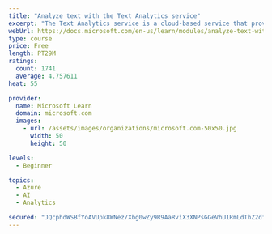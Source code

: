 ```yaml
---
title: "Analyze text with the Text Analytics service"
excerpt: "The Text Analytics service is a cloud-based service that provides advanced natural language processing over raw text for sentiment analysis, key phrase extraction, named entity recognition, and language detection."
webUrl: https://docs.microsoft.com/en-us/learn/modules/analyze-text-with-text-analytics-service/
type: course
price: Free
length: PT29M
ratings:
  count: 1741
  average: 4.757611
heat: 55

provider:
  name: Microsoft Learn
  domain: microsoft.com
  images:
    - url: /assets/images/organizations/microsoft.com-50x50.jpg
      width: 50
      height: 50

levels:
  - Beginner

topics:
  - Azure
  - AI
  - Analytics

secured: "JQcphdWSBfYoAVUpk8WNez/Xbg0wZy9R9AaRviX3XNPsGGeVhU1RmLdThZ2dfgkeA/HrvGNwoz+t8ZWEV0ywkCZYAX0aV9mFgnpUns1Wn2ElYCrANR4cqjiHkl8JQoK8CHxsnhE/Buo5m2wB7nejaVYfZByZsLZ67O4hldjcyDighkLFnTr9LQZBgLEVc3DwDFu1CG8yb4xtaqYBMZugxjeYTvyJxGkimAAvyz4pWKUeAB8Cgsa6YzmSINBYwIsbs/gUl2Bh9Rwy5a+pbHp7JMm3uXO0IfvNZlZk9NTT7MUrXYX4wSIt38WgdKzvGC8nVb4ihyIsED75b/VP2ysxsGSECre9+vum3ispxZkVgxKqz6iaFwik2wvXN14D8Td/hxJw0alYThb1K1kC5JqGZoTkmhNYhMr3d4rACj/8HcI=;MzNAcAE/wM7TsgYvdMH7oA=="
---
```


